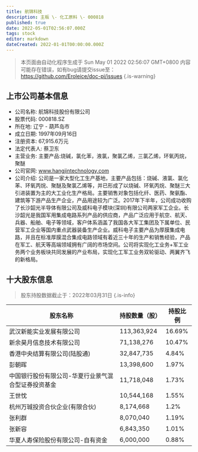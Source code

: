 ```yaml
---
title: 航锦科技
description: 主板 \- 化工原料 \- 000818
published: true
date: 2022-05-01T02:56:07.000Z
tags: stock
editor: markdown
dateCreated: 2022-01-01T00:00:00.000Z
---
```


> 本页面由自动化程序生成于 Sun May 01 2022 02:56:07 GMT+0800
> 内容可能存在错误，如有bug请提交issue至：https://github.com/Eroleice/doc-pi/issues
{.is-warning}

## 上市公司基本信息
- 公司名称: 航锦科技股份有限公司
- 股票代码: 000818.SZ
- 所在地: 辽宁 - 葫芦岛市
- 成立日期: 1997年09月16日
- 注册资本: 67,915.6万元
- 法定代表人: 蔡卫东
- 主营业务: 主要产品:烧碱，氯化苯，液氯，聚氯乙烯，三氯乙烯，环氧丙烷，聚醚
- 公司官网: www.hangjintechnology.com
- 公司介绍: 公司是一家大型化工生产基地，主要产品包括：烧碱、液氯、氯化苯、环氧丙烷、聚醚及聚氯乙烯等，并已形成了以烧碱、环氧丙烷、聚醚三大引进装置为主的大工业化生产格局。主要销售对象包括化纤、医药、聚氨酯、建筑等下游产品生产企业，产品用途较为广泛。2017年下半年，公司成功收购了长沙韶光半导体有限公司及威科电子模块(深圳)有限公司两家军工企业。长沙韶光是我国军用集成电路系列产品的供应商，产品广泛应用于航空、航天、兵器、船舶、电子等领域，客户体系涵盖了我国各大军工集团及下属单位、民营军工企业等国内重点武器装备生产企业。威科电子主要产品为厚膜集成电路，并且在标准厚膜混合集成电路领域有着近三十年的生产和销售经验，产品在军工、航天等高端领域拥有广阔的市场空间。公司将实现化工业务+军工业务两个业务板块共同发展的产业布局，实现化工军工业务双轮驱动、两翼齐飞的新格局。


## 十大股东信息
> 股东持股数据截止于：2022年03月31日
{.is-info}

| 股东名称 | 持股数量（股） | 持股比例 |
| --- | --- | --- |
| 武汉新能实业发展有限公司 | 113,363,924 | 16.69% |
| 新余昊月信息技术有限公司 | 71,138,276 | 10.47% |
| 香港中央结算有限公司(陆股通) | 32,847,735 | 4.84% |
| 彭朝晖 | 13,398,600 | 1.97% |
| 中国银行股份有限公司-华夏行业景气混合型证券投资基金 | 11,718,048 | 1.73% |
| 王世忱 | 10,544,168 | 1.55% |
| 杭州万珹投资合伙企业(有限合伙) | 8,174,668 | 1.2% |
| 张利群 | 8,070,040 | 1.19% |
| 张新容 | 6,843,350 | 1.01% |
| 华夏人寿保险股份有限公司-自有资金 | 6,000,000 | 0.88% |





